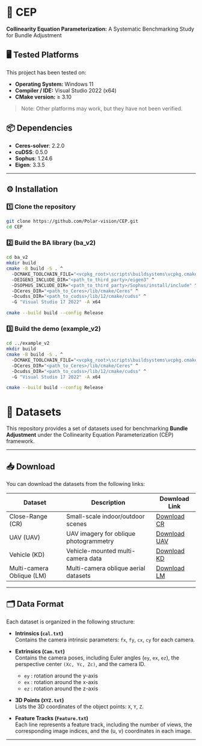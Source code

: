 # 🚀 CEP
**Collinearity Equation Parameterization:** A Systematic Benchmarking Study for Bundle Adjustment  

## 🖥 Tested Platforms
This project has been tested on:

- **Operating System:** Windows 11  
- **Compiler / IDE:** Visual Studio 2022 (x64)  
- **CMake version:** ≥ 3.10  

> Note: Other platforms may work, but they have not been verified.


## 📦 Dependencies
- **Ceres-solver**: 2.2.0  
- **cuDSS**: 0.5.0  
- **Sophus**: 1.24.6  
- **Eigen**: 3.3.5  

---

## ⚙️ Installation

### 1️⃣ Clone the repository
```bash
git clone https://github.com/Polar-vision/CEP.git
cd CEP
```

### 2️⃣ Build the BA library (ba_v2)
```bash
cd ba_v2
mkdir build
cmake -B build -S . ^
  -DCMAKE_TOOLCHAIN_FILE="<vcpkg_root>\scripts\buildsystems\vcpkg.cmake" ^
  -DEIGEN3_INCLUDE_DIR="<path_to_third_party>/eigen3" ^
  -DSOPHUS_INCLUDE_DIR="<path_to_third_party>/Sophus/install/include" ^
  -DCeres_DIR="<path_to_Ceres>/lib/cmake/Ceres" ^
  -Dcudss_DIR="<path_to_cudss>/lib/12/cmake/cudss" ^
  -G "Visual Studio 17 2022" -A x64

cmake --build build --config Release
```

### 3️⃣ Build the demo (example_v2)
```bash
cd ../example_v2
mkdir build
cmake -B build -S . ^
  -DCMAKE_TOOLCHAIN_FILE="<vcpkg_root>\scripts\buildsystems\vcpkg.cmake" ^
  -DCeres_DIR="<path_to_Ceres>/lib/cmake/Ceres" ^
  -Dcudss_DIR="<path_to_cudss>/lib/12/cmake/cudss" ^
  -G "Visual Studio 17 2022" -A x64

cmake --build build --config Release
```
# 🚀 Datasets

This repository provides a set of datasets used for benchmarking **Bundle Adjustment** under the Collinearity Equation Parameterization (CEP) framework.  

---

## 📥 Download

You can download the datasets from the following links:

| Dataset | Description | Download Link |
|---------|-------------|---------------|
| Close-Range (CR) | Small-scale indoor/outdoor scenes | [Download CR](https://drive.google.com/drive/folders/1mvsQEFGBvZ-VcfxIJ3hqXiBV3tVTPMSe) |
| UAV (UAV) | UAV imagery for oblique photogrammetry | [Download UAV](https://drive.google.com/drive/folders/1-VA-JrVe03PVZnswjuLAvx_EC7vqzSXN) |
| Vehicle (KD) | Vehicle-mounted multi-camera data | [Download KD](https://drive.google.com/drive/folders/1_GID2a5O5CSfUn5QfoWFhhnA_NwI5kmi) |
| Multi-camera Oblique (LM) | Multi-camera oblique aerial datasets | [Download LM](https://drive.google.com/drive/folders/1NDOMrSZocyTG7JEdLQ7KdujHUKDikmQa) |
---
## 🗂 Data Format

Each dataset is organized in the following structure:

- **Intrinsics (`cal.txt`)**  
  Contains the camera intrinsic parameters: `fx`, `fy`, `cx`, `cy` for each camera.

- **Extrinsics (`Cam.txt`)**  
  Contains the camera poses, including Euler angles (`ey`, `ex`, `ez`), the perspective center `(Xc, Yc, Zc)`, and the camera ID.  
  - `ey` : rotation around the y-axis  
  - `ex` : rotation around the x-axis  
  - `ez` : rotation around the z-axis

- **3D Points (`XYZ.txt`)**  
  Lists the 3D coordinates of the object points: `X`, `Y`, `Z`.

- **Feature Tracks (`Feature.txt`)**  
  Each line represents a feature track, including the number of views, the corresponding image indices, and the (u, v) coordinates in each image.


---
